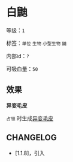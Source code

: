 # 白鼬

等级：`1`

标签：`单位` `生物` `小型生物` `鼬`

内部id：`?`

可吸血量：`50`

## 效果

**异变毛皮**

`占领` 时生成[异变毛皮](异变毛皮.md)

## CHANGELOG

- [1.1.8]，引入
